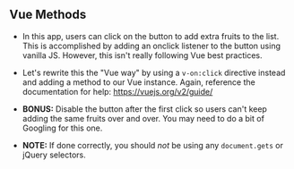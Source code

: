 ## Vue Methods

* In this app, users can click on the button to add extra fruits to the list. This is accomplished by adding an onclick listener to the button using vanilla JS. However, this isn't really following Vue best practices.

* Let's rewrite this the "Vue way" by using a `v-on:click` directive instead and adding a method to our Vue instance. Again, reference the documentation for help: <https://vuejs.org/v2/guide/>

* **BONUS:** Disable the button after the first click so users can't keep adding the same fruits over and over. You may need to do a bit of Googling for this one.

* **NOTE:** If done correctly, you should _not_ be using any `document.gets` or jQuery selectors.
